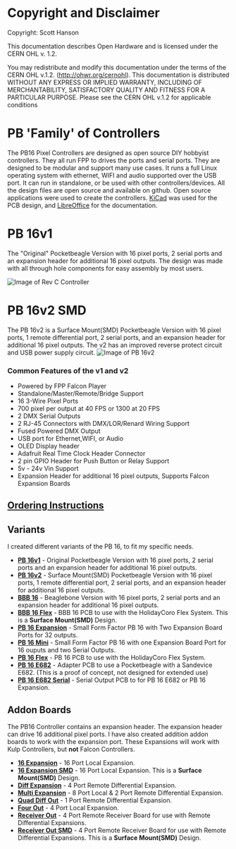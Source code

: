 # Copyright and Disclaimer
Copyright: Scott Hanson

This documentation describes Open Hardware and is licensed under the CERN OHL v. 1.2.

You may redistribute and modify this documentation under the terms of the CERN OHL v.1.2. (http://ohwr.org/cernohl). This documentation is distributed WITHOUT ANY EXPRESS OR IMPLIED WARRANTY, INCLUDING OF MERCHANTABILITY, SATISFACTORY QUALITY AND FITNESS FOR A PARTICULAR PURPOSE. Please see the CERN OHL v.1.2 for applicable conditions

# PB 'Family' of Controllers

The PB16 Pixel Controllers are designed as open source DIY hobbyist controllers. 
They all run FPP to drives the ports and serial ports. 
They are designed to be modular and support many use cases. It runs a full Linux operating system with ethernet, WIFI and audio supported over the USB port. It can run in standalone, or be used with other controllers/devices. All the design files are open source and available on github. Open source applications were used to create the controllers. [KiCad](http://kicad.org/) was used for the PCB design, and [LibreOffice](https://www.libreoffice.org/) for the documentation.

# PB 16v1
The "Original" Pocketbeagle Version with 16 pixel ports, 2 serial ports and an expansion header for additional 16 pixel outputs.
The design was made with all through hole components for easy assembly by most users.

![Image of Rev C Controller](https://github.com/computergeek1507/PB_16/raw/master/PB_16_rev_C.jpg)

# PB 16v2 SMD
The PB 16v2 is a Surface Mount(SMD) Pocketbeagle Version with 16 pixel ports, 1 remote differential port, 2 serial ports, and an expansion header for additional 16 pixel outputs. The v2 has an improved reverse protect circuit and USB power supply circuit.
![Image of PB 16v2](https://github.com/computergeek1507/PB_16/raw/master/PB_16v2_SMD/Real_PB_16v2.jpg)

### Common Features of the v1 and v2
* Powered by FPP Falcon Player
* Standalone/Master/Remote/Bridge Support
* 16 3-Wire Pixel Ports
* 700 pixel per output at 40 FPS or 1300 at 20 FPS
* 2 DMX Serial Outputs
* 2 RJ-45 Connectors with DMX/LOR/Renard Wiring Support
* Fused Powered DMX Output
* USB port for Ethernet,WIFI, or Audio
* OLED Display header
* Adafruit Real Time Clock Header Connector
* 2 pin GPIO Header for Push Button or Relay Support
* 5v - 24v Vin Support
* Expansion Header for additional 16 pixel outputs, Supports Falcon Expansion Boards

## [Ordering Instructions](https://github.com/computergeek1507/PB_16/blob/master/JLC_PCB.md)

## Variants
I created different variants of the PB 16, to fit my specific needs.
* [**PB 16v1**](PB_16v1/README.md) - Original Pocketbeagle Version with 16 pixel ports, 2 serial ports and an expansion header for additional 16 pixel outputs.
* [**PB 16v2**](PB_16v2_SMD/README.md) - Surface Mount(SMD) Pocketbeagle Version with 16 pixel ports, 1 remote differential port, 2 serial ports, and an expansion header for additional 16 pixel outputs.
* [**BBB 16**](BBB_16/README.md) - Beaglebone Version with 16 pixel ports, 2 serial ports and an expansion header for additional 16 pixel outputs.
* [**BBB 16 Flex**](BBB_16_Flex/README.md) - BBB 16 PCB to use with the HolidayCoro Flex System. This is a **Surface Mount(SMD)** Design.
* [**PB 16 Expansion**](PB_16_Expansion/README.md) - Small Form Factor PB 16 with Two Expansion Board Ports for 32 outputs.
* [**PB 16 Mini**](PB_16_Mini/README.md) - Small Form Factor PB 16 with one Expansion Board Port for 16 ouputs and two Serial Outputs.
* [**PB 16 Flex**](PB_16_Flex/README.md) - PB 16 PCB to use with the HolidayCoro Flex System.
* [**PB 16 E682**](PB_16_E682/README.md) - Adapter PCB to use a Pocketbeagle with a Sandevice E682. (This is a proof of concept, not designed for extended use)
* [**PB 16 E682 Serial**](PB_16_E682_Serial/README.md) - Serial Output PCB to for PB 16 E682 or PB 16 Expansion.

## Addon Boards

The PB16 Controller contains an expansion header. The expansion header can drive 16 additional pixel ports. I have also created addition addon boards to work with the expansion port. These Expansions will work with Kulp Controllers, but **not** Falcon Controllers.

* [**16 Expansion**](16_Expansion/README.md) - 16 Port Local Expansion.
* [**16 Expansion SMD**](16_Expansion_SMD/README.md) - 16 Port Local Expansion. This is a **Surface Mount(SMD)** Design.
* [**Diff Expansion**](Diff_Expansion/README.md) - 4 Port Remote Differential Expansion.
* [**Multi Expansion**](Multi_Expansion/README.md) - 8 Port Local & 2 Port Remote Differential Expansion.
* [**Quad Diff Out**](Quad_Diff_Out/README.md) - 1 Port Remote Differential Expansion.
* [**Four Out**](Four_Out/README.md) - 4 Port Local Expansion.
* [**Receiver Out**](Receiver_Out/README.md) - 4 Port Remote Receiver Board for use with Remote Differential Expansions.
* [**Receiver Out SMD**](Receiver_Out_SMD/README.md) - 4 Port Remote Receiver Board for use with Remote Differential Expansions. This is a **Surface Mount(SMD)** Design.
